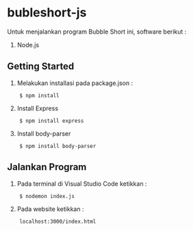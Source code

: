 # bubleshort-js

Untuk menjalankan program Bubble Short ini, software berikut :

1. Node.js

## **Getting Started**

1. Melakukan installasi pada package.json :

```
    $ npm install
```

2. Install Express

```
    $ npm install express
```

3. Install body-parser

```
    $ npm install body-parser
```

## **Jalankan Program**

1. Pada terminal di Visual Studio Code ketikkan :

```
    $ nodemon index.js
```

2. Pada website ketikkan :

```
    localhost:3000/index.html
```
